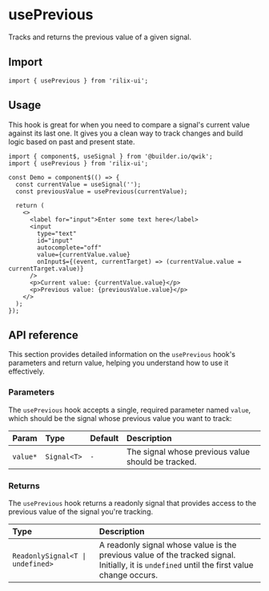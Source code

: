 # usePrevious

Tracks and returns the previous value of a given signal.

## Import

```tsx
import { usePrevious } from 'rilix-ui';
```

## Usage

This hook is great for when you need to compare a signal's current value against its last one. It gives you a clean way to track changes and build logic based on past and present state.

```tsx
import { component$, useSignal } from '@builder.io/qwik';
import { usePrevious } from 'rilix-ui';

const Demo = component$(() => {
  const currentValue = useSignal('');
  const previousValue = usePrevious(currentValue);

  return (
    <>
      <label for="input">Enter some text here</label>
      <input
        type="text"
        id="input"
        autocomplete="off"
        value={currentValue.value}
        onInput$={(event, currentTarget) => (currentValue.value = currentTarget.value)}
      />
      <p>Current value: {currentValue.value}</p>
      <p>Previous value: {previousValue.value}</p>
    </>
  );
});
```

## API reference

This section provides detailed information on the `usePrevious` hook's parameters and return value, helping you understand how to use it effectively.

### Parameters

The `usePrevious` hook accepts a single, required parameter named `value`, which should be the signal whose previous value you want to track:

| Param    | Type        | Default | Description                                        |
| :------- | :---------- | :------ | :------------------------------------------------- |
| `value*` | `Signal<T>` | `-`     | The signal whose previous value should be tracked. |

### Returns

The `usePrevious` hook returns a readonly signal that provides access to the previous value of the signal you're tracking.

| Type                             | Description                                                                                                                                  |
| :------------------------------- | :------------------------------------------------------------------------------------------------------------------------------------------- |
| `ReadonlySignal<T \| undefined>` | A readonly signal whose value is the previous value of the tracked signal. Initially, it is `undefined` until the first value change occurs. |
